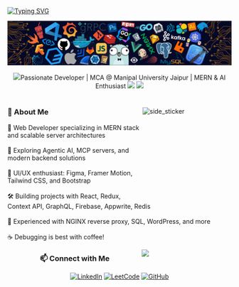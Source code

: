 <a href="https://git.io/typing-svg"><img src="https://readme-typing-svg.demolab.com?font=Fira+Code&weight=700&pause=1000&color=F7F6F7&background=FFFFFF00&width=435&lines=Hi+there+%F0%9F%91%8B+I+am+Vikash+Kumar+Dubey" alt="Typing SVG" /></a>
<p align="center"><img src="https://raw.githubusercontent.com/KevinPatel04/KevinPatel04/master/header.png"></p>

 <div align="center"> 
   
  
   


</p> <img src="https://media.giphy.com/media/qjqUcgIyRjsl2/giphy.gif" width="50" />Passionate Developer | MCA @ Manipal University Jaipur | MERN & AI Enthusiast   <img src="https://media.giphy.com/media/gH3LO09IOiZIqePwv9/giphy.gif" width="50" 

   
 </div>
 <img src="https://user-images.githubusercontent.com/73097560/115834477-dbab4500-a447-11eb-908a-139a6edaec5c.gif">
 <br>
 <br>
 

 


<div>
 <div  display="inline" align="left" width="60%">
 <img align="right" width=200px height=200px alt="side_sticker" src="https://media.giphy.com/media/TEnXkcsHrP4YedChhA/giphy.gif" />
  
   ### 🚀 About Me
💼 Web Developer specializing in MERN stack and scalable server architectures <br><br>
🧠 Exploring Agentic AI, MCP servers, and modern backend solutions <br><br>
🎨 UI/UX enthusiast: Figma, Framer Motion, Tailwind CSS, and Bootstrap <br><br>
🛠️ Building projects with React, Redux, Context API, GraphQL, Firebase, Appwrite, Redis <br><br>
📝 Experienced with NGINX reverse proxy, SQL, WordPress, and more <br><br>
☕ Debugging is best with coffee!
 </div>
 
  <img  align="right" width="40%" src="https://owlbertsio-resized.s3.amazonaws.com/Popper.psd.full.png">
</div>

<!--
**05vikash/05vikash** is a ✨ _special_ ✨ repository because its `README.md` (this file) appears on your GitHub profile.

Here are some ideas to get you started:

- 🔭 I’m currently working on ...
- 🌱 I’m currently learning ...
- 👯 I’m looking to collaborate on ...
- 🤔 I’m looking for help with ...
- 💬 Ask me about ...
- 📫 How to reach me: ...
- 😄 Pronouns: ...
- ⚡ Fun fact: ...
-->
### 📫 Connect with Me

[![LinkedIn](https://img.shields.io/badge/-LinkedIn-blue?logo=linkedin&logoColor=white)](your-linkedin-url)
[![LeetCode](https://img.shields.io/badge/-LeetCode-orange?logo=leetcode&logoColor=white)](your-leetcode-url)
[![GitHub](https://img.shields.io/badge/-GitHub-181717?logo=github&logoColor=white)](https://github.com/05vikash)

